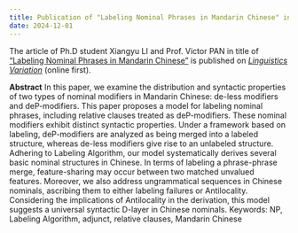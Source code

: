 ```yaml
---
title: Publication of "Labeling Nominal Phrases in Mandarin Chinese" in Linguistics Variation
date: 2024-12-01
---
```

The article of Ph.D student Xiangyu LI and Prof. Victor PAN in title of [“Labeling Nominal Phrases in Mandarin Chinese”](https://benjamins.com/catalog/lv.24033.li) is published on [*Linguistics Variation*](https://benjamins.com/catalog/lv) (online first).

<!--more-->
**Abstract**
In this paper, we examine the distribution and syntactic properties of two types of nominal modifiers in Mandarin Chinese: de-less modifiers and deP-modifiers. This paper proposes a model for labeling nominal phrases, including relative clauses treated as deP-modifiers. These nominal modifiers exhibit distinct syntactic properties. Under a framework based on labeling, deP-modifiers are analyzed as being merged into a labeled structure, whereas de-less modifiers give rise to an unlabeled structure. Adhering to Labeling Algorithm, our model systematically derives several basic nominal structures in Chinese. In terms of labeling a phrase-phrase merge, feature-sharing may occur between two matched unvalued features. Moreover, we also address ungrammatical sequences in Chinese nominals, ascribing them to either labeling failures or Antilocality. Considering the implications of Antilocality in the derivation, this model suggests a universal syntactic D-layer in Chinese nominals.
Keywords: NP, Labeling Algorithm, adjunct, relative clauses, Mandarin Chinese 
